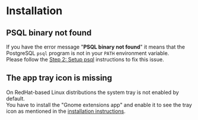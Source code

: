 # Installation

## PSQL binary not found

If you have the error message "**PSQL binary not found**" it means that the PostgreSQL `psql` program is not in your `PATH` environment variable.  
Please follow the [Step 2: Setup psql](/docs/installation#step-2-setup-psql) instructions to fix this issue.

## The app tray icon is missing

On RedHat-based Linux distributions the system tray is not enabled by default.  
You have to install the "Gnome extensions app" and enable it to see the tray icon as mentioned in the [installation instructions](/docs/installation#step-3-the-application?os=linux).
